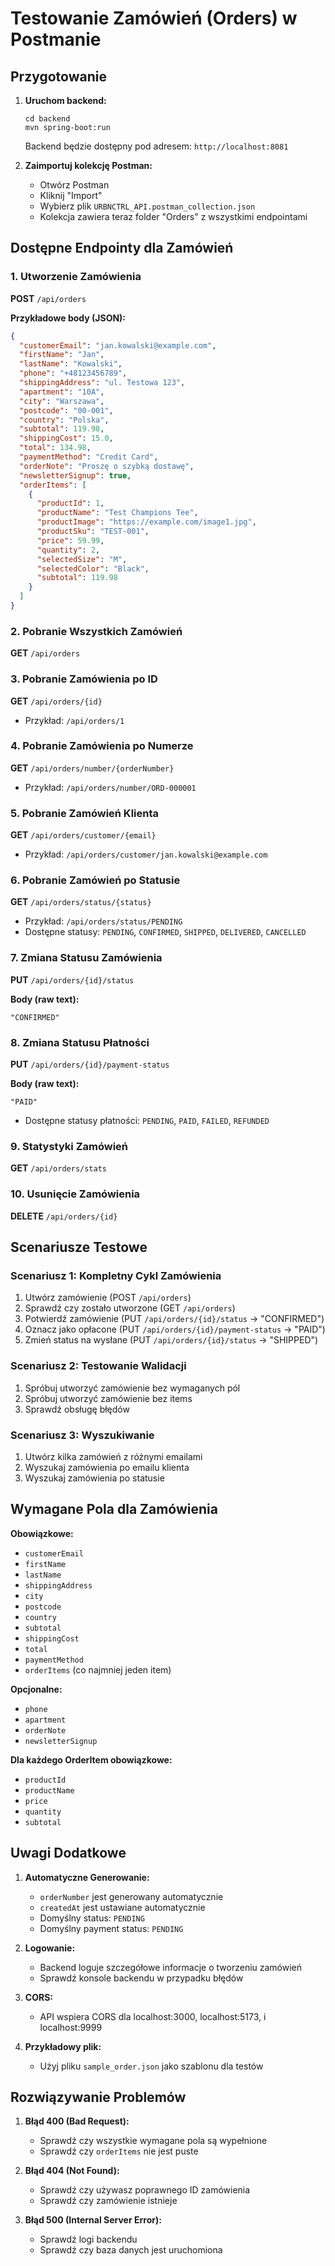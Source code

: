 # Testowanie Zamówień (Orders) w Postmanie

## Przygotowanie

1. **Uruchom backend:**

   ```
   cd backend
   mvn spring-boot:run
   ```

   Backend będzie dostępny pod adresem: `http://localhost:8081`

2. **Zaimportuj kolekcję Postman:**
   - Otwórz Postman
   - Kliknij "Import"
   - Wybierz plik `URBNCTRL_API.postman_collection.json`
   - Kolekcja zawiera teraz folder "Orders" z wszystkimi endpointami

## Dostępne Endpointy dla Zamówień

### 1. Utworzenie Zamówienia

**POST** `/api/orders`

**Przykładowe body (JSON):**

```json
{
  "customerEmail": "jan.kowalski@example.com",
  "firstName": "Jan",
  "lastName": "Kowalski",
  "phone": "+48123456789",
  "shippingAddress": "ul. Testowa 123",
  "apartment": "10A",
  "city": "Warszawa",
  "postcode": "00-001",
  "country": "Polska",
  "subtotal": 119.98,
  "shippingCost": 15.0,
  "total": 134.98,
  "paymentMethod": "Credit Card",
  "orderNote": "Proszę o szybką dostawę",
  "newsletterSignup": true,
  "orderItems": [
    {
      "productId": 1,
      "productName": "Test Champions Tee",
      "productImage": "https://example.com/image1.jpg",
      "productSku": "TEST-001",
      "price": 59.99,
      "quantity": 2,
      "selectedSize": "M",
      "selectedColor": "Black",
      "subtotal": 119.98
    }
  ]
}
```

### 2. Pobranie Wszystkich Zamówień

**GET** `/api/orders`

### 3. Pobranie Zamówienia po ID

**GET** `/api/orders/{id}`

- Przykład: `/api/orders/1`

### 4. Pobranie Zamówienia po Numerze

**GET** `/api/orders/number/{orderNumber}`

- Przykład: `/api/orders/number/ORD-000001`

### 5. Pobranie Zamówień Klienta

**GET** `/api/orders/customer/{email}`

- Przykład: `/api/orders/customer/jan.kowalski@example.com`

### 6. Pobranie Zamówień po Statusie

**GET** `/api/orders/status/{status}`

- Przykład: `/api/orders/status/PENDING`
- Dostępne statusy: `PENDING`, `CONFIRMED`, `SHIPPED`, `DELIVERED`, `CANCELLED`

### 7. Zmiana Statusu Zamówienia

**PUT** `/api/orders/{id}/status`

**Body (raw text):**

```
"CONFIRMED"
```

### 8. Zmiana Statusu Płatności

**PUT** `/api/orders/{id}/payment-status`

**Body (raw text):**

```
"PAID"
```

- Dostępne statusy płatności: `PENDING`, `PAID`, `FAILED`, `REFUNDED`

### 9. Statystyki Zamówień

**GET** `/api/orders/stats`

### 10. Usunięcie Zamówienia

**DELETE** `/api/orders/{id}`

## Scenariusze Testowe

### Scenariusz 1: Kompletny Cykl Zamówienia

1. Utwórz zamówienie (POST `/api/orders`)
2. Sprawdź czy zostało utworzone (GET `/api/orders`)
3. Potwierdź zamówienie (PUT `/api/orders/{id}/status` → "CONFIRMED")
4. Oznacz jako opłacone (PUT `/api/orders/{id}/payment-status` → "PAID")
5. Zmień status na wysłane (PUT `/api/orders/{id}/status` → "SHIPPED")

### Scenariusz 2: Testowanie Walidacji

1. Spróbuj utworzyć zamówienie bez wymaganych pól
2. Spróbuj utworzyć zamówienie bez items
3. Sprawdź obsługę błędów

### Scenariusz 3: Wyszukiwanie

1. Utwórz kilka zamówień z różnymi emailami
2. Wyszukaj zamówienia po emailu klienta
3. Wyszukaj zamówienia po statusie

## Wymagane Pola dla Zamówienia

**Obowiązkowe:**

- `customerEmail`
- `firstName`
- `lastName`
- `shippingAddress`
- `city`
- `postcode`
- `country`
- `subtotal`
- `shippingCost`
- `total`
- `paymentMethod`
- `orderItems` (co najmniej jeden item)

**Opcjonalne:**

- `phone`
- `apartment`
- `orderNote`
- `newsletterSignup`

**Dla każdego OrderItem obowiązkowe:**

- `productId`
- `productName`
- `price`
- `quantity`
- `subtotal`

## Uwagi Dodatkowe

1. **Automatyczne Generowanie:**
   - `orderNumber` jest generowany automatycznie
   - `createdAt` jest ustawiane automatycznie
   - Domyślny status: `PENDING`
   - Domyślny payment status: `PENDING`

2. **Logowanie:**
   - Backend loguje szczegółowe informacje o tworzeniu zamówień
   - Sprawdź konsole backendu w przypadku błędów

3. **CORS:**
   - API wspiera CORS dla localhost:3000, localhost:5173, i localhost:9999

4. **Przykładowy plik:**
   - Użyj pliku `sample_order.json` jako szablonu dla testów

## Rozwiązywanie Problemów

1. **Błąd 400 (Bad Request):**
   - Sprawdź czy wszystkie wymagane pola są wypełnione
   - Sprawdź czy `orderItems` nie jest puste

2. **Błąd 404 (Not Found):**
   - Sprawdź czy używasz poprawnego ID zamówienia
   - Sprawdź czy zamówienie istnieje

3. **Błąd 500 (Internal Server Error):**
   - Sprawdź logi backendu
   - Sprawdź czy baza danych jest uruchomiona
